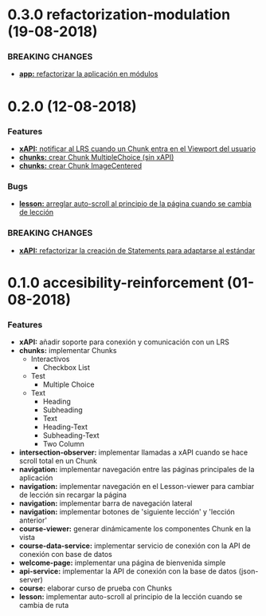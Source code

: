 # 0.3.0 refactorization-modulation (19-08-2018)

### BREAKING CHANGES

* [**app:** refactorizar la aplicación en módulos](https://trello.com/c/g7FU9T1x)


# 0.2.0 (12-08-2018)

### Features

* [**xAPI:** notificar al LRS cuando un Chunk entra en el Viewport del usuario](https://trello.com/c/7nKOA0XQ)
* [**chunks:** crear Chunk MultipleChoice (sin xAPI)](https://trello.com/c/fPKHMg3H)
* [**chunks:** crear Chunk ImageCentered](https://trello.com/c/hPIt2Apz)

### Bugs

* [**lesson:** arreglar auto-scroll al principio de la página cuando se cambia de lección](https://trello.com/c/MGIyovOV)

### BREAKING CHANGES
* [**xAPI:** refactorizar la creación de Statements para adaptarse al estándar](https://trello.com/c/GiJIpgC4)

# 0.1.0 accesibility-reinforcement (01-08-2018)

### Features

* **xAPI:** añadir soporte para conexión y comunicación con un LRS
* **chunks:** implementar Chunks
  * Interactivos
    * Checkbox List
  * Test
    * Multiple Choice
  * Text
    * Heading
    * Subheading
    * Text
    * Heading-Text
    * Subheading-Text
    * Two Column
* **intersection-observer:** implementar llamadas a xAPI cuando se hace scroll total en un Chunk
* **navigation:** implementar navegación entre las páginas principales de la aplicación
* **navigation:** implementar navegación en el Lesson-viewer para cambiar de lección sin recargar la página
* **navigation:** implementar barra de navegación lateral
* **navigation:** implementar botones de 'siguiente lección' y 'lección anterior'
* **course-viewer:** generar dinámicamente los componentes Chunk en la vista
* **course-data-service:** implementar servicio de conexión con la API de conexión con base de datos
* **welcome-page:** implementar una página de bienvenida simple
* **api-service:** implementar la API de conexión con la base de datos (json-server)
* **course:** elaborar curso de prueba con Chunks
* **lesson:** implementar auto-scroll al principio de la lección cuando se cambia de ruta